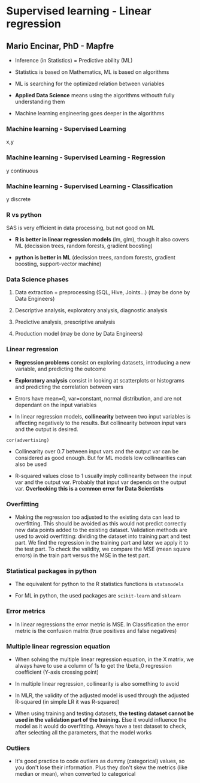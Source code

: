 # Supervised learning - Linear regression
## Mario Encinar, PhD - Mapfre

* Inference (in Statistics) = Predictive ability (ML)

* Statistics is based on Mathematics, ML is based on algorithms

* ML is searching for the optimized relation between variables

* **Applied Data Science** means using the algorithms withouth fully understanding them

* Machine learning engineering goes deeper in the algorithms

### Machine learning - Supervised Learning
x,y

### Machine learning - Supervised Learning - Regression
y continuous

### Machine learning - Supervised Learning - Classification
y discrete

### R vs python

SAS is very efficient in data processing, but not good on ML

* **R is better in linear regression models** (lm, glm), though it also covers ML (decission trees, random forests, gradient boosting)

* **python is better in ML** (decission trees, random forests, gradient boosting, support-vector machine)

### Data Science phases

1. Data extraction + preprocessing (SQL, Hive, Joints...) (may be done by Data Engineers)

2. Descriptive analysis, exploratory analysis, diagnostic analysis

3. Predictive analysis, prescriptive analysis

4. Production model (may be done by Data Engineers)

### Linear regression

* **Regression problems** consist on exploring datasets, introducing a new variable, and predicting the outcome

* **Exploratory analysis** consist in looking at scatterplots or histograms and predicting the correlation between vars

* Errors have mean=0, var=constant, normal distribution, and are not dependant on the input variables

* In linear regression models, **collinearity** between two input variables is affecting negatively to the results. But collinearity between input vars and the output is desired.

```cor(advertising) ```

* Collinearity over 0.7 between input vars and the output var can be considered as good enough. But for ML models low collinearities can also be used

* R-squared values close to 1 usually imply collinearity between the input var and the output var. Probably that input var depends on the output var. **Overlooking this is a common error for Data Scientists**

### Overfitting

* Making the regression too adjusted to the existing data can lead to overfitting. This should be avoided as this would not predict correctly new data points added to the existing dataset. Validation methods are used to avoid overfitting: dividing the dataset into training part and test part. We find the regression in the training part and later we apply it to the test part. To check the validity, we compare the MSE (mean square errors) in the train part versus the MSE in the test part.

### Statistical packages in python

* The equivalent for python to the R statistics functions is `statsmodels`

* For ML in python, the used packages are `scikit-learn` and `sklearn`

### Error metrics

* In linear regressions the error metric is MSE. In Classification the error metric is the confusion matrix (true positives and false negatives)

### Multiple linear regression equation

* When solving the multiple linear regression equation, in the X matrix, we always have to use a column of 1s to get the \beta_0 regression coefficient (Y-axis crossing point)

* In multiple linear regression, collinearity is also something to avoid

* In MLR, the validity of the adjusted model is used through the adjusted R-squared (in simple LR it was R-squared)

* When using training and testing datasets, **the testing dataset cannot be used in the validation part of the training.** Else it would influence the model as it would do overfitting. Always have a test dataset to check, after selecting all the parameters, that the model works

### Outliers 

* It's good practice to code outliers as dummy (categorical) values, so you don't lose their information. Plus they don't skew the metrics (like median or mean), when converted to categorical
